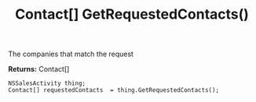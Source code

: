 ﻿---
uid: crmscript_ref_NSSalesActivity_GetRequestedContacts
title: Contact[] GetRequestedContacts()
intellisense: NSSalesActivity.GetRequestedContacts
keywords: NSSalesActivity, GetRequestedContacts
so.topic: reference
---

The companies that match the request

**Returns:** Contact[]


```crmscript
NSSalesActivity thing;
Contact[] requestedContacts  = thing.GetRequestedContacts();
```


